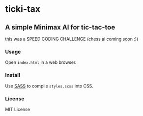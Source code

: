 # ticki-tax
## A simple Minimax AI for tic-tac-toe

this was a SPEED CODING CHALLENGE (chess ai coming soon :))

### Usage
Open `index.html` in a web browser.

### Install
Use [SASS](http://sass-lang.com/) to compile `styles.scss` into CSS.

### License
MIT License
